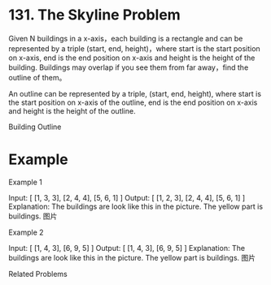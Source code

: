 # 131. The Skyline Problem
Given N buildings in a x-axis，each building is a rectangle and can be represented by a triple (start, end, height)，where start is the start position on x-axis, end is the end position on x-axis and height is the height of the building. Buildings may overlap if you see them from far away，find the outline of them。

An outline can be represented by a triple, (start, end, height), where start is the start position on x-axis of the outline, end is the end position on x-axis and height is the height of the outline.

Building Outline

# Example
Example 1

Input:
[
    [1, 3, 3],
    [2, 4, 4],
    [5, 6, 1]
]
Output:
[
    [1, 2, 3],
    [2, 4, 4],
    [5, 6, 1]
]
Explanation:
The buildings are look like this in the picture. The yellow part is buildings.
图片

Example 2

Input:
[
    [1, 4, 3],
    [6, 9, 5]
]
Output:
[
    [1, 4, 3],
    [6, 9, 5]
]
Explanation:
The buildings are look like this in the picture. The yellow part is buildings.
图片

Related Problems
